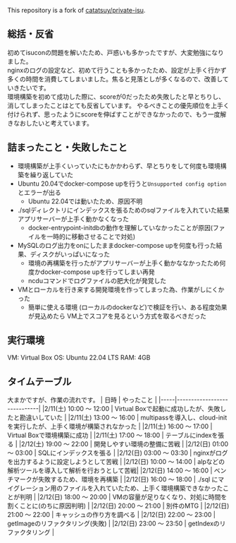 This repository is a fork of [catatsuy/private-isu](https://github.com/catatsuy/private-isu).

## 総括・反省
初めてisuconの問題を解いたため、戸惑いも多かったですが、大変勉強になりました。  
nginxのログの設定など、初めて行うことも多かったため、設定が上手く行かず多くの時間を消費してしまいました。焦ると見落としが多くなるので、改善していきたいです。  
環境構築を初めて成功した際に、scoreが0だったため失敗したと早とちりし、消してしまったことはとても反省しています。 
やるべきことの優先順位を上手く付けられず、思ったようにscoreを伸ばすことができなかったので、もう一度解きなおしたいと考えています。

## 詰まったこと・失敗したこと

- 環境構築が上手くいっていたにもかかわらず、早とちりをして何度も環境構築を繰り返していた
- Ubuntu 20.04でdocker-compose upを行うと`Unsupported config option`とエラーが出る
  - Ubuntu 22.04では動いたため、原因不明
- ./sqlディレクトリにインデックスを張るためのsqlファイルを入れていた結果アプリサーバーが上手く動かなくなった
  - docker-entrypoint-initdbの動作を理解していなかったことが原因(ファイルを一時的に移動させることで対処)
- MySQLのログ出力をonにしたままdocker-compose upを何度も行った結果、ディスクがいっぱいになった
  - 環境の再構築を行ったがアプリサーバーが上手く動かななかったため何度かdocker-compose upを行ってしまい再発
  - ncduコマンドでログファイルの肥大化が発覚した
- VMとローカルを行き来する開発環境を作ってしまった為、作業がしにくかった
  - 簡単に使える環境 (ローカルのdockerなど)で検証を行い、ある程度効果が見込めたら VM上でスコアを見るという方式を取るべきだった

## 実行環境
VM: Virtual Box
OS: Ubuntu 22.04 LTS
RAM: 4GB

## タイムテーブル
大まかですが、作業の流れです。
| 日時 | やったこと |
|-----|-----------------------------|
|2/11(土) 10:00 〜 12:00 | Virtual Boxで起動に成功したが、失敗したと勘違いしていた |
|2/11(土) 13:00 〜 16:00 | multipassを導入し、cloud-initを実行したが、上手く環境が構築されなかった |
|2/11(土) 16:00 〜 17:00 | Virtual Boxで環境構築に成功 |
|2/11(土) 17:00 〜 18:00 | テーブルにindexを張る |
|2/12(土) 19:00 〜 22:00 | 開発しやすい環境の整備に苦戦 |
|2/12(日) 01:00 〜 03:00 | SQLにインデックスを張る |
|2/12(日) 03:00 〜 03:30 | nginxがログを出力するように設定しようとして苦戦 |
|2/12(日) 10:00 〜 14:00 | alpなどの解析ツールを導入して解析を行おうとして苦戦|
|2/12(日) 14:00 〜 16:00 | ベンチマークが失敗するため、環境を再構築 |
|2/12(日) 16:00 〜 18:00 | ./sql にマイグレーション用のファイルを入れていたため、上手く環境構築できなかったことが判明 |
|2/12(日) 18:00 〜 20:00 | VMの容量が足りなくなり、対処に時間を割くことに(のちに原因判明) |
|2/12(日) 20:00 〜 21:00 | 別件のMTG |
|2/12(日) 21:00 〜 22:00 | キャッシュの作り方を調べる |
|2/12(日) 22:00 〜 23:00 | getImageのリファクタリング(失敗) |
|2/12(日) 23:00 〜 23:50 | getIndexのリファクタリング | 
